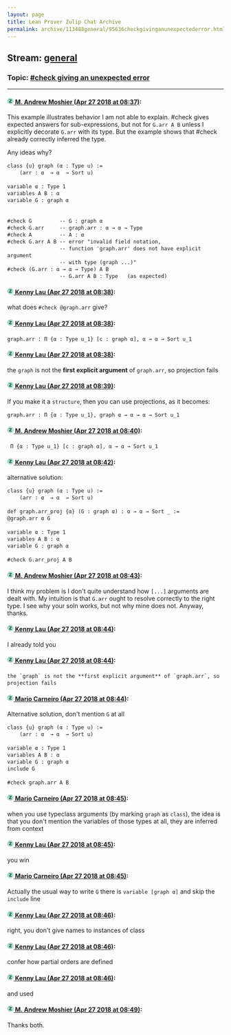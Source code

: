 ```yaml
---
layout: page
title: Lean Prover Zulip Chat Archive 
permalink: archive/113488general/95636checkgivinganunexpectederror.html
---
```


## Stream: [general](index.html)
### Topic: [#check giving an unexpected error](95636checkgivinganunexpectederror.html)

---

#### [![Click to go to Zulip](../../assets/img/zulip2.png) M. Andrew Moshier (Apr 27 2018 at 08:37)](https://leanprover.zulipchat.com/#narrow/stream/113488-general/topic/%23check%20giving%20an%20unexpected%20error/near/125761013):
This example illustrates behavior I am not able to explain. #check gives expected answers for sub-expressions, but not for `G.arr A B` unless I explicitly decorate `G.arr` with its type. But the example shows that #check already correctly inferred the type.

Any ideas why?

```
class {u} graph (α : Type u) := 
    (arr : α  → α  → Sort u)

variable α : Type 1
variables A B : α
variable G : graph α 


#check G         -- G : graph α 
#check G.arr     -- graph.arr : α → α → Type
#check A         -- A : α
#check G.arr A B -- error "invalid field notation, 
                 -- function 'graph.arr' does not have explicit argument 
                 -- with type (graph ...)"
#check (G.arr : α → α → Type) A B
                 -- G.arr A B : Type   (as expected)
```

#### [![Click to go to Zulip](../../assets/img/zulip2.png) Kenny Lau (Apr 27 2018 at 08:38)](https://leanprover.zulipchat.com/#narrow/stream/113488-general/topic/%23check%20giving%20an%20unexpected%20error/near/125761057):
what does `#check @graph.arr` give?

#### [![Click to go to Zulip](../../assets/img/zulip2.png) Kenny Lau (Apr 27 2018 at 08:38)](https://leanprover.zulipchat.com/#narrow/stream/113488-general/topic/%23check%20giving%20an%20unexpected%20error/near/125761061):
```lean
graph.arr : Π {α : Type u_1} [c : graph α], α → α → Sort u_1
```

#### [![Click to go to Zulip](../../assets/img/zulip2.png) Kenny Lau (Apr 27 2018 at 08:38)](https://leanprover.zulipchat.com/#narrow/stream/113488-general/topic/%23check%20giving%20an%20unexpected%20error/near/125761062):
the `graph` is not the **first explicit argument** of `graph.arr`, so projection fails

#### [![Click to go to Zulip](../../assets/img/zulip2.png) Kenny Lau (Apr 27 2018 at 08:39)](https://leanprover.zulipchat.com/#narrow/stream/113488-general/topic/%23check%20giving%20an%20unexpected%20error/near/125761070):
If you make it a `structure`, then you can use projections, as it becomes:
```lean
graph.arr : Π {α : Type u_1}, graph α → α → α → Sort u_1
```

#### [![Click to go to Zulip](../../assets/img/zulip2.png) M. Andrew Moshier (Apr 27 2018 at 08:40)](https://leanprover.zulipchat.com/#narrow/stream/113488-general/topic/%23check%20giving%20an%20unexpected%20error/near/125761080):
` Π {α : Type u_1} [c : graph α], α → α → Sort u_1`

#### [![Click to go to Zulip](../../assets/img/zulip2.png) Kenny Lau (Apr 27 2018 at 08:42)](https://leanprover.zulipchat.com/#narrow/stream/113488-general/topic/%23check%20giving%20an%20unexpected%20error/near/125761161):
alternative solution:
```lean
class {u} graph (α : Type u) :=
    (arr : α  → α  → Sort u)

def graph.arr_proj {α} (G : graph α) : α → α → Sort _ :=
@graph.arr α G

variable α : Type 1
variables A B : α
variable G : graph α

#check G.arr_proj A B
```

#### [![Click to go to Zulip](../../assets/img/zulip2.png) M. Andrew Moshier (Apr 27 2018 at 08:43)](https://leanprover.zulipchat.com/#narrow/stream/113488-general/topic/%23check%20giving%20an%20unexpected%20error/near/125761175):
I think my problem is I don't quite understand how `[...]` arguments are dealt with. My intuition is that `G.arr` ought to resolve correctly to the right type. I see why your soln works, but not why mine does not. Anyway, thanks.

#### [![Click to go to Zulip](../../assets/img/zulip2.png) Kenny Lau (Apr 27 2018 at 08:44)](https://leanprover.zulipchat.com/#narrow/stream/113488-general/topic/%23check%20giving%20an%20unexpected%20error/near/125761220):
I already told you

#### [![Click to go to Zulip](../../assets/img/zulip2.png) Kenny Lau (Apr 27 2018 at 08:44)](https://leanprover.zulipchat.com/#narrow/stream/113488-general/topic/%23check%20giving%20an%20unexpected%20error/near/125761222):
```quote
the `graph` is not the **first explicit argument** of `graph.arr`, so projection fails
```

#### [![Click to go to Zulip](../../assets/img/zulip2.png) Mario Carneiro (Apr 27 2018 at 08:44)](https://leanprover.zulipchat.com/#narrow/stream/113488-general/topic/%23check%20giving%20an%20unexpected%20error/near/125761223):
Alternative solution, don't mention `G` at all
```
class {u} graph (α : Type u) :=
    (arr : α  → α  → Sort u)

variable α : Type 1
variables A B : α
variable G : graph α
include G

#check graph.arr A B
```

#### [![Click to go to Zulip](../../assets/img/zulip2.png) Mario Carneiro (Apr 27 2018 at 08:45)](https://leanprover.zulipchat.com/#narrow/stream/113488-general/topic/%23check%20giving%20an%20unexpected%20error/near/125761231):
when you use typeclass arguments (by marking `graph` as `class`), the idea is that you don't mention the variables of those types at all, they are inferred from context

#### [![Click to go to Zulip](../../assets/img/zulip2.png) Kenny Lau (Apr 27 2018 at 08:45)](https://leanprover.zulipchat.com/#narrow/stream/113488-general/topic/%23check%20giving%20an%20unexpected%20error/near/125761239):
you win

#### [![Click to go to Zulip](../../assets/img/zulip2.png) Mario Carneiro (Apr 27 2018 at 08:45)](https://leanprover.zulipchat.com/#narrow/stream/113488-general/topic/%23check%20giving%20an%20unexpected%20error/near/125761243):
Actually the usual way to write `G` there is `variable [graph α]` and skip the `include` line

#### [![Click to go to Zulip](../../assets/img/zulip2.png) Kenny Lau (Apr 27 2018 at 08:46)](https://leanprover.zulipchat.com/#narrow/stream/113488-general/topic/%23check%20giving%20an%20unexpected%20error/near/125761291):
right, you don't give names to instances of class

#### [![Click to go to Zulip](../../assets/img/zulip2.png) Kenny Lau (Apr 27 2018 at 08:46)](https://leanprover.zulipchat.com/#narrow/stream/113488-general/topic/%23check%20giving%20an%20unexpected%20error/near/125761293):
confer how partial orders are defined

#### [![Click to go to Zulip](../../assets/img/zulip2.png) Kenny Lau (Apr 27 2018 at 08:46)](https://leanprover.zulipchat.com/#narrow/stream/113488-general/topic/%23check%20giving%20an%20unexpected%20error/near/125761294):
and used

#### [![Click to go to Zulip](../../assets/img/zulip2.png) M. Andrew Moshier (Apr 27 2018 at 08:49)](https://leanprover.zulipchat.com/#narrow/stream/113488-general/topic/%23check%20giving%20an%20unexpected%20error/near/125761349):
Thanks both.


